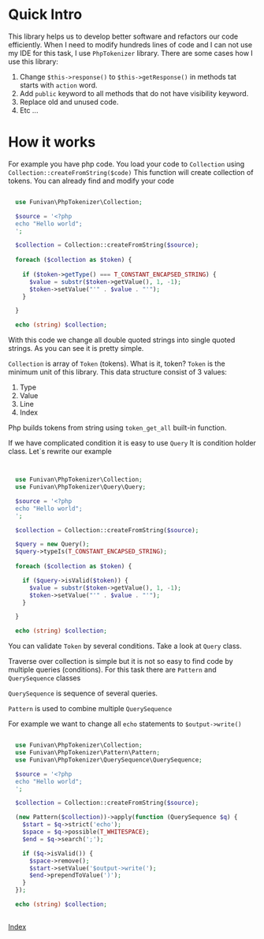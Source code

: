 # Quick Intro 
This library helps us to develop better software and refactors our code efficiently.
When I need to modify hundreds lines of code and I can not use my IDE for this task, I use `PhpTokenizer` library. 
There are some cases how I use this library:

1. Change `$this->response()` to `$this->getResponse()` in methods tat starts with `action` word.
2. Add `public` keyword to all methods that do not have visibility keyword.
3. Replace old and unused code.
4. Etc ... 


# How it works
For example you have php code. You load your code to `Collection` using `Collection::createFromString($code)`
This function will create collection of tokens. You can already find and modify your code
```php

  use Funivan\PhpTokenizer\Collection;

  $source = '<?php 
  echo "Hello world"; 
  ';

  $collection = Collection::createFromString($source);
  
  foreach ($collection as $token) {
  
    if ($token->getType() === T_CONSTANT_ENCAPSED_STRING) {
      $value = substr($token->getValue(), 1, -1);
      $token->setValue("'" . $value . "'");
    }

  }

  echo (string) $collection;

```
With this code we change all double quoted strings into single quoted strings. As you can see it is pretty simple. 
  
`Collection` is array of `Token` (tokens). What is it, token?
`Token` is the minimum unit of this library. This data structure consist of 3 values: 

1. Type
2. Value
3. Line
4. Index

Php builds tokens from string using `token_get_all` built-in function.


If we have complicated condition it is easy to use `Query`
  It is condition holder class. Let`s rewrite our example


```php


  use Funivan\PhpTokenizer\Collection;
  use Funivan\PhpTokenizer\Query\Query;

  $source = '<?php 
  echo "Hello world";
  ';

  $collection = Collection::createFromString($source);

  $query = new Query();
  $query->typeIs(T_CONSTANT_ENCAPSED_STRING);
  
  foreach ($collection as $token) {

    if ($query->isValid($token)) {
      $value = substr($token->getValue(), 1, -1);
      $token->setValue("'" . $value . "'");
    }

  }

  echo (string) $collection;

```
You can validate `Token` by several conditions. Take a look at `Query` class.


Traverse over collection is simple but it is not so easy to find code by multiple queries (conditions). 
For this task there are `Pattern` and `QuerySequence` classes

`QuerySequence` is sequence of several queries.

`Pattern` is used to combine multiple `QuerySequence`

For example we want to change all `echo` statements to `$output->write()`
  
```php

  use Funivan\PhpTokenizer\Collection;
  use Funivan\PhpTokenizer\Pattern\Pattern;
  use Funivan\PhpTokenizer\QuerySequence\QuerySequence;

  $source = '<?php 
  echo "Hello world"; 
  ';

  $collection = Collection::createFromString($source);

  (new Pattern($collection))->apply(function (QuerySequence $q) {
    $start = $q->strict('echo');
    $space = $q->possible(T_WHITESPACE);
    $end = $q->search(';');

    if ($q->isValid()) {
      $space->remove();
      $start->setValue('$output->write(');
      $end->prependToValue(')');
    }
  });

  echo (string) $collection;
  
```

[Index](index.md)
